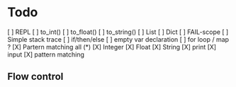 # Todo

[ ] REPL
[ ] to_int()
[ ] to_float()
[ ] to_string()
[ ] List
[ ] Dict
[ ] FAIL-scope
[ ] Simple stack trace
[ ] if/then/else
[ ] empty var declaration
[ ] for loop / map ?
[X] Partern matching all (\*)
[X] Integer
[X] Float
[X] String
[X] print
[X] input
[X] pattern matching

## Flow control

